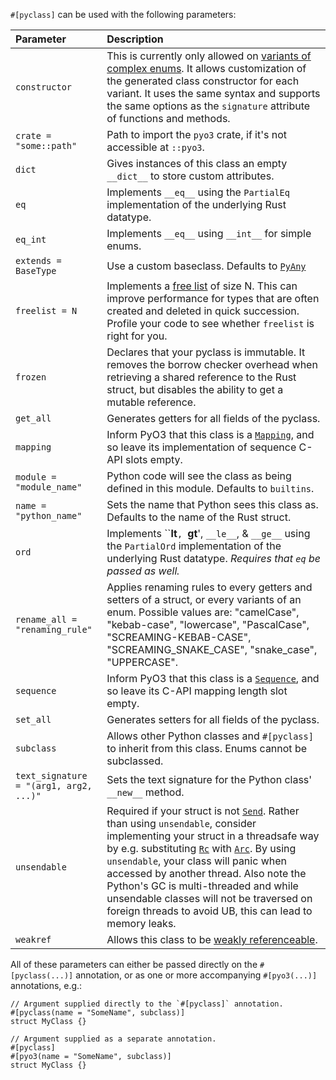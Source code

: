 `#[pyclass]` can be used with the following parameters:

|  Parameter  |  Description |
| :-  | :- |
| `constructor` | This is currently only allowed on [variants of complex enums][params-constructor]. It allows customization of the generated class constructor for each variant. It uses the same syntax and supports the same options as the `signature` attribute of functions and methods. |
| <span style="white-space: pre">`crate = "some::path"`</span>  | Path to import the `pyo3` crate, if it's not accessible at `::pyo3`. |
| `dict` | Gives instances of this class an empty `__dict__` to store custom attributes. |
| `eq` | Implements `__eq__` using the `PartialEq` implementation of the underlying Rust datatype. |
| `eq_int` | Implements `__eq__` using `__int__` for simple enums. |
| <span style="white-space: pre">`extends = BaseType`</span>  | Use a custom baseclass. Defaults to [`PyAny`][params-1] |
| <span style="white-space: pre">`freelist = N`</span> |  Implements a [free list][params-2] of size N. This can improve performance for types that are often created and deleted in quick succession. Profile your code to see whether `freelist` is right for you.  |
| <span style="white-space: pre">`frozen`</span> | Declares that your pyclass is immutable. It removes the borrow checker overhead when retrieving a shared reference to the Rust struct, but disables the ability to get a mutable reference. |
| `get_all` | Generates getters for all fields of the pyclass. |
| `mapping` |  Inform PyO3 that this class is a [`Mapping`][params-mapping], and so leave its implementation of sequence C-API slots empty. |
| <span style="white-space: pre">`module = "module_name"`</span> |  Python code will see the class as being defined in this module. Defaults to `builtins`. |
| <span style="white-space: pre">`name = "python_name"`</span> | Sets the name that Python sees this class as. Defaults to the name of the Rust struct. |
| `ord` | Implements ``__lt__`, `__gt__', `__le__`, & `__ge__` using the `PartialOrd` implementation of the underlying Rust datatype. *Requires that `eq` be passed as well.* |
| `rename_all = "renaming_rule"` | Applies renaming rules to every getters and setters of a struct, or every variants of an enum. Possible values are: "camelCase", "kebab-case", "lowercase", "PascalCase", "SCREAMING-KEBAB-CASE", "SCREAMING_SNAKE_CASE", "snake_case", "UPPERCASE". |
| `sequence` |  Inform PyO3 that this class is a [`Sequence`][params-sequence], and so leave its C-API mapping length slot empty. |
| `set_all` | Generates setters for all fields of the pyclass. |
| `subclass` | Allows other Python classes and `#[pyclass]` to inherit from this class. Enums cannot be subclassed. |
| <span style="white-space: pre">`text_signature = "(arg1, arg2, ...)"`</span> |  Sets the text signature for the Python class' `__new__` method. |
| `unsendable` | Required if your struct is not [`Send`][params-3]. Rather than using `unsendable`, consider implementing your struct in a threadsafe way by e.g. substituting [`Rc`][params-4] with [`Arc`][params-5]. By using `unsendable`, your class will panic when accessed by another thread. Also note the Python's GC is multi-threaded and while unsendable classes will not be traversed on foreign threads to avoid UB, this can lead to memory leaks. |
| `weakref` | Allows this class to be [weakly referenceable][params-6]. |

All of these parameters can either be passed directly on the `#[pyclass(...)]` annotation, or as one or
more accompanying `#[pyo3(...)]` annotations, e.g.:

```rust,ignore
// Argument supplied directly to the `#[pyclass]` annotation.
#[pyclass(name = "SomeName", subclass)]
struct MyClass {}

// Argument supplied as a separate annotation.
#[pyclass]
#[pyo3(name = "SomeName", subclass)]
struct MyClass {}
```

[params-1]: https://docs.rs/pyo3/latest/pyo3/types/struct.PyAny.html
[params-2]: https://en.wikipedia.org/wiki/Free_list
[params-3]: https://doc.rust-lang.org/std/marker/trait.Send.html
[params-4]: https://doc.rust-lang.org/std/rc/struct.Rc.html
[params-5]: https://doc.rust-lang.org/std/sync/struct.Arc.html
[params-6]: https://docs.python.org/3/library/weakref.html
[params-constructor]: https://pyo3.rs/latest/class.html#complex-enums
[params-mapping]: https://pyo3.rs/latest/class/protocols.html#mapping--sequence-types
[params-sequence]: https://pyo3.rs/latest/class/protocols.html#mapping--sequence-types

